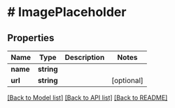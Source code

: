 # # ImagePlaceholder

## Properties

Name | Type | Description | Notes
------------ | ------------- | ------------- | -------------
**name** | **string** |  |
**url** | **string** |  | [optional]

[[Back to Model list]](../../README.md#models) [[Back to API list]](../../README.md#endpoints) [[Back to README]](../../README.md)
